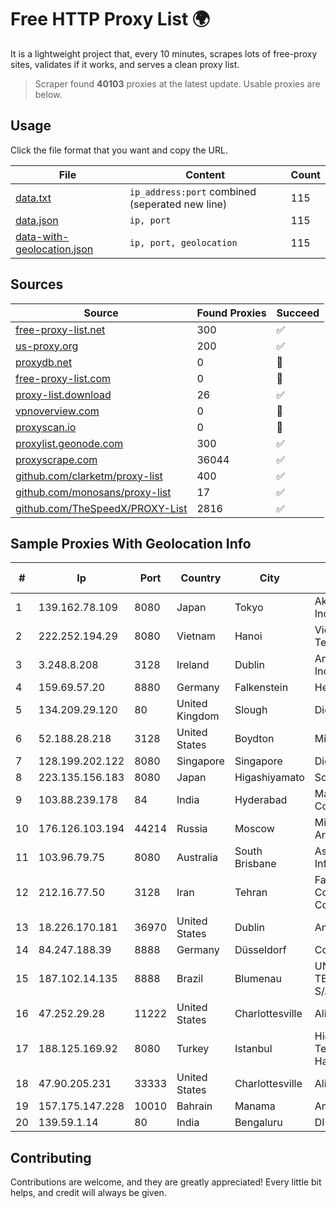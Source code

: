 
# Free HTTP Proxy List 🌍

It is a lightweight project that, every 10 minutes, scrapes lots of free-proxy sites, validates if it works, and serves a clean proxy list.


> Scraper found **40103** proxies at the latest update. Usable proxies are below.

## Usage

Click the file format that you want and copy the URL.


|File|Content|Count|
|----|-------|-----|
|[data.txt](https://raw.githubusercontent.com/themiralay/Proxy-List-World/master/data.txt)|`ip_address:port` combined (seperated new line)|115|
|[data.json](https://raw.githubusercontent.com/themiralay/Proxy-List-World/master/data.json)|`ip, port`|115|
|[data-with-geolocation.json](https://raw.githubusercontent.com/themiralay/Proxy-List-World/master/data-with-geolocation.json)|`ip, port, geolocation`|115|

## Sources

|Source|Found Proxies|Succeed|
|------|-------------|-------|
|[free-proxy-list.net](https://free-proxy-list.net)|300|✅|
|[us-proxy.org](https://www.us-proxy.org)|200|✅|
|[proxydb.net](http://proxydb.net)|0|🚫|
|[free-proxy-list.com](https://free-proxy-list.com/?page=&port=&type%5B%5D=http&type%5B%5D=https&up_time=0&search=Search)|0|🚫|
|[proxy-list.download](https://www.proxy-list.download/HTTP)|26|✅|
|[vpnoverview.com](https://vpnoverview.com/privacy/anonymous-browsing/free-proxy-servers)|0|🚫|
|[proxyscan.io](https://www.proxyscan.io)|0|🚫|
|[proxylist.geonode.com](https://proxylist.geonode.com/api/proxy-list?limit=300&page=1&sort_by=lastChecked&sort_type=desc&protocols=http,https)|300|✅|
|[proxyscrape.com](https://api.proxyscrape.com/v2/?request=displayproxies&protocol=http&timeout=10000&country=all&ssl=all&anonymity=all)|36044|✅|
|[github.com/clarketm/proxy-list](https://raw.githubusercontent.com/clarketm/proxy-list/master/proxy-list-raw.txt)|400|✅|
|[github.com/monosans/proxy-list](https://raw.githubusercontent.com/monosans/proxy-list/main/proxies/http.txt)|17|✅|
|[github.com/TheSpeedX/PROXY-List](https://raw.githubusercontent.com/TheSpeedX/PROXY-List/master/http.txt)|2816|✅|


## Sample Proxies With Geolocation Info

|#|Ip|Port|Country|City|Internet Service Provider|
|-|--|----|-------|----|-------------------------|
|1|139.162.78.109|8080|Japan|Tokyo|Akamai Technologies, Inc.|
|2|222.252.194.29|8080|Vietnam|Hanoi|VietNam Post and Telecom Corporation|
|3|3.248.8.208|3128|Ireland|Dublin|Amazon Technologies Inc.|
|4|159.69.57.20|8880|Germany|Falkenstein|Hetzner Online GmbH|
|5|134.209.29.120|80|United Kingdom|Slough|DigitalOcean, LLC|
|6|52.188.28.218|3128|United States|Boydton|Microsoft Corporation|
|7|128.199.202.122|8080|Singapore|Singapore|DigitalOcean, LLC|
|8|223.135.156.183|8080|Japan|Higashiyamato|So-net Corporation|
|9|103.88.239.178|84|India|Hyderabad|Mana Communications|
|10|176.126.103.194|44214|Russia|Moscow|Miglovets Egor Andreevich|
|11|103.96.79.75|8080|Australia|South Brisbane|Asia Pacific Network Information Center|
|12|212.16.77.50|3128|Iran|Tehran|Farhang Azma Communications Company LTD|
|13|18.226.170.181|36970|United States|Dublin|Amazon.com, Inc.|
|14|84.247.188.39|8888|Germany|Düsseldorf|Contabo GmbH|
|15|187.102.14.135|8888|Brazil|Blumenau|UNIFIQUE TELECOMUNICACOES S/A|
|16|47.252.29.28|11222|United States|Charlottesville|Alibaba Cloud LLC|
|17|188.125.169.92|8080|Turkey|Istanbul|High Speed Telekomunikasyon ve Hab. Hiz. Ltd. Sti.|
|18|47.90.205.231|33333|United States|Charlottesville|Alibaba.com LLC|
|19|157.175.147.228|10010|Bahrain|Manama|Amazon.com, Inc.|
|20|139.59.1.14|80|India|Bengaluru|DIGITALOCEAN|



## Contributing

Contributions are welcome, and they are greatly appreciated! Every
little bit helps, and credit will always be given.

